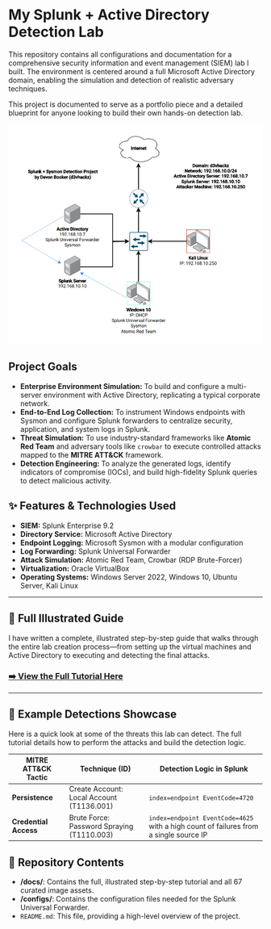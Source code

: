 # My Splunk + Active Directory Detection Lab

This repository contains all configurations and documentation for a comprehensive security information and event management (SIEM) lab I built. The environment is centered around a full Microsoft Active Directory domain, enabling the simulation and detection of realistic adversary techniques.

This project is documented to serve as a portfolio piece and a detailed blueprint for anyone looking to build their own hands-on detection lab.

<p align="center">
  <img src="docs/assets/lab-architecture.png" alt="Lab Architecture Diagram" width="800"/>
</p>

## Project Goals

*   **Enterprise Environment Simulation:** To build and configure a multi-server environment with Active Directory, replicating a typical corporate network.
*   **End-to-End Log Collection:** To instrument Windows endpoints with Sysmon and configure Splunk forwarders to centralize security, application, and system logs in Splunk.
*   **Threat Simulation:** To use industry-standard frameworks like **Atomic Red Team** and adversary tools like `crowbar` to execute controlled attacks mapped to the **MITRE ATT&CK** framework.
*   **Detection Engineering:** To analyze the generated logs, identify indicators of compromise (IOCs), and build high-fidelity Splunk queries to detect malicious activity.

## ✨ Features & Technologies Used

*   **SIEM:** Splunk Enterprise 9.2
*   **Directory Service:** Microsoft Active Directory
*   **Endpoint Logging:** Microsoft Sysmon with a modular configuration
*   **Log Forwarding:** Splunk Universal Forwarder
*   **Attack Simulation:** Atomic Red Team, Crowbar (RDP Brute-Forcer)
*   **Virtualization:** Oracle VirtualBox
*   **Operating Systems:** Windows Server 2022, Windows 10, Ubuntu Server, Kali Linux

---

## 🚀 Full Illustrated Guide

I have written a complete, illustrated step-by-step guide that walks through the entire lab creation process—from setting up the virtual machines and Active Directory to executing and detecting the final attacks.

### **[➡️ View the Full Tutorial Here](./docs/TUTORIAL.md)**

---

## 🎯 Example Detections Showcase

Here is a quick look at some of the threats this lab can detect. The full tutorial details how to perform the attacks and build the detection logic.

| MITRE ATT&CK Tactic | Technique (ID)                                | Detection Logic in Splunk                                                                |
| ------------------- | --------------------------------------------- | ---------------------------------------------------------------------------------------- |
| **Persistence**     | Create Account: Local Account (T1136.001)     | `index=endpoint EventCode=4720`                                                          |
| **Credential Access** | Brute Force: Password Spraying (T1110.003)    | `index=endpoint EventCode=4625` with a high count of failures from a single source IP    |

## 📁 Repository Contents

*   **/docs/**: Contains the full, illustrated step-by-step tutorial and all 67 curated image assets.
*   **/configs/**: Contains the configuration files needed for the Splunk Universal Forwarder.
*   `README.md`: This file, providing a high-level overview of the project.